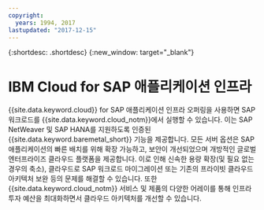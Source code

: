 ```yaml
---
copyright:
  years: 1994, 2017
lastupdated: "2017-12-15"
---
```


{:shortdesc: .shortdesc}
{:new_window: target="_blank"}

# IBM Cloud for SAP 애플리케이션 인프라

{{site.data.keyword.cloud}} for SAP 애플리케이션 인프라 오퍼링을 사용하면 SAP 워크로드를 {{site.data.keyword.cloud_notm}}에서 실행할 수 있습니다. 이는 SAP NetWeaver 및 SAP HANA를 지원하도록 인증된 {{site.data.keyword.baremetal_short}} 기능을 제공합니다. 모든 서버 옵션은 SAP 애플리케이션의 빠른 배치를 위해 확장 가능하고, 보안이 개선되었으며 개방적인 글로벌 엔터프라이즈 클라우드 플랫폼을 제공합니다. 이로 인해 신속한 용량 확장(및 필요 없는 경우의 축소), 클라우드로 SAP 워크로드 마이그레이션 또는 기존의 프라이빗 클라우드 아키텍처 보완 등의 문제를 해결할 수 있습니다. 또한 {{site.data.keyword.cloud_notm}} 서비스 및 제품의 다양한 어레이를 통해 인프라 투자 예산을 최대화하면서 클라우드 아키텍처를 개선할 수 있습니다.
